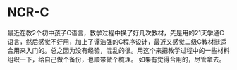# NCR-C
最近在教2个初中孩子C语言，教学过程中换了好几次教材，先是用的21天学通C语言，然后感觉不好用，加上了谭浩强的C程序设计，最近又感觉二级C教材挺适合用来入门的。总之因为没有经验，混乱的很。用这个来把教学过程中的一些材料组织一下，给自己做个备份，也顺带做个梳理。
如果有觉得合用的，尽管拿去。
